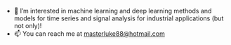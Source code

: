- 👀 I’m interested in machine learning and deep learning methods and models for time series and signal analysis for industrial applications (but not only)!
- 📫 You can reach me at masterluke88@hotmail.com

<!---
PyLink88/PyLink88 is a ✨ special ✨ repository because its `README.md` (this file) appears on your GitHub profile.
You can click the Preview link to take a look at your changes.
--->
